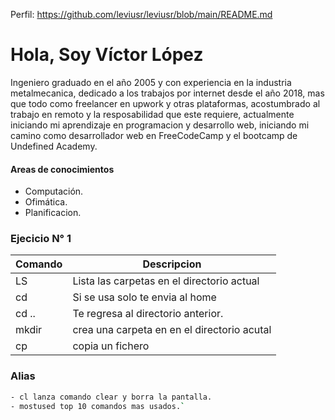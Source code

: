 Perfil: https://github.com/leviusr/leviusr/blob/main/README.md
#   Hola, Soy Víctor López 
Ingeniero graduado en el año 2005 y con experiencia en la industria metalmecanica, dedicado a los trabajos por internet desde el año 2018, mas que todo como freelancer en upwork y otras plataformas, acostumbrado al trabajo en remoto y la resposabilidad que este requiere, actualmente iniciando mi aprendizaje en programacion y desarrollo web, iniciando mi camino como desarrollador web en FreeCodeCamp y el bootcamp de Undefined Academy.

#### Areas de conocimientos
- Computación.
- Ofimática.
- Planificacion.

### Ejecicio N° 1

| Comando | Descripcion |
| ----------- | ----------- |
| LS          | Lista las carpetas en el directorio actual |
| cd          | Si se usa solo te envia al home|
| cd ..       | Te regresa al directorio anterior. |
| mkdir       | crea una carpeta en en el directorio acutal|
| cp          | copia un fichero|


### Alias
```sh
- cl lanza comando clear y borra la pantalla.
- mostused top 10 comandos mas usados.`
```
